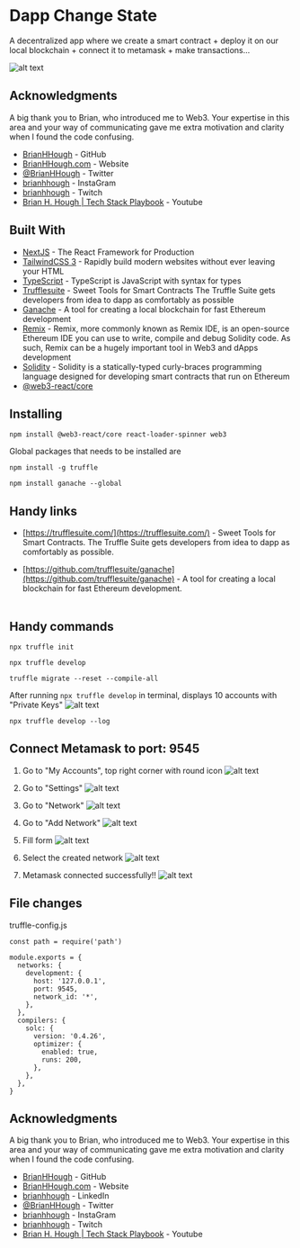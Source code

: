# Dapp Change State

A decentralized app where we create a smart contract + deploy it on our local blockchain + connect it to metamask + make transactions...
<br>

![alt text](./images/metamask-main.png)

## Acknowledgments

A big thank you to Brian, who introduced me to Web3. Your expertise in this area and your way of communicating gave me extra motivation and clarity when I found the code confusing.

- [BrianHHough](https://github.com/BrianHHough) - GitHub
- [BrianHHough.com](https://BrianHHough.com) - Website
- [@BrianHHough](https://twitter.com/BrianHHough) - Twitter
- [brianhhough](https://www.instagram.com/brianhhough/) - InstaGram
- [brianhhough](https://www.twitch.tv/brianhhough) - Twitch
- [Brian H. Hough | Tech Stack Playbook](https://www.youtube.com/channel/UCho9RfaL4_6EPQvdjeIbT6A) - Youtube

## Built With

- [NextJS](https://nextjs.org/) - The React Framework
  for Production
- [TailwindCSS 3](https://tailwindcss.com/) - Rapidly build modern websites without ever leaving your HTML
- [TypeScript](https://www.typescriptlang.org/) - TypeScript is JavaScript with syntax for types
- [Trufflesuite](https://trufflesuite.com/) - Sweet Tools for Smart Contracts
  The Truffle Suite gets developers from idea to dapp as comfortably as possible
- [Ganache](https://github.com/trufflesuite/ganache) - A tool for creating a local blockchain for fast Ethereum development
- [Remix](https://remix.ethereum.org/) - Remix, more commonly known as Remix IDE, is an open-source Ethereum IDE you can use to write, compile and debug Solidity code. As such, Remix can be a hugely important tool in Web3 and dApps development
- [Solidity](https://soliditylang.org/) - Solidity is a statically-typed curly-braces programming language designed for developing smart contracts that run on Ethereum
- [@web3-react/core](https://www.npmjs.com/package/@web3-react/core)
  <br>

## Installing

```
npm install @web3-react/core react-loader-spinner web3
```

Global packages that needs to be installed are

```
npm install -g truffle
```

```
npm install ganache --global
```

## Handy links

- [https://trufflesuite.com/](https://trufflesuite.com/) - Sweet Tools for Smart Contracts.
  The Truffle Suite gets developers from idea to dapp as comfortably as possible.

- [https://github.com/trufflesuite/ganache](https://github.com/trufflesuite/ganache) - A tool for creating a local blockchain for fast Ethereum development.
  <br>
  <br>

## Handy commands

```
npx truffle init
```

```
npx truffle develop
```

```
truffle migrate --reset --compile-all
```

After running `npx truffle develop` in terminal, displays 10 accounts with "Private Keys"
![alt text](./images/npx-truffle-develop-terminal.png)

```
npx truffle develop --log
```

## Connect Metamask to port: 9545

1. Go to "My Accounts", top right corner with round icon
   ![alt text](./images/metamask-click-account.png)

2. Go to "Settings"
   ![alt text](./images/metamask-click-settings.png)

3. Go to "Network"
   ![alt text](./images/metamask-click-networks.png)

4. Go to "Add Network"
   ![alt text](./images/metamask-add-network.png)

5. Fill form
   ![alt text](./images/metamask-fill-info.png)

6. Select the created network
   ![alt text](./images/metamask-select-created-network.png)

7. Metamask connected successfully!!
   ![alt text](./images/metamask-connected.png)

## File changes

truffle-config.js

```
const path = require('path')

module.exports = {
  networks: {
    development: {
      host: '127.0.0.1',
      port: 9545,
      network_id: '*',
    },
  },
  compilers: {
    solc: {
      version: '0.4.26',
      optimizer: {
        enabled: true,
        runs: 200,
      },
    },
  },
}
```

## Acknowledgments

A big thank you to Brian, who introduced me to Web3. Your expertise in this area and your way of communicating gave me extra motivation and clarity when I found the code confusing.

- [BrianHHough](https://github.com/BrianHHough) - GitHub
- [BrianHHough.com](https://BrianHHough.com) - Website
- [brianhhough](https://www.linkedin.com/in/brianhhough/) - LinkedIn
- [@BrianHHough](https://twitter.com/BrianHHough) - Twitter
- [brianhhough](https://www.instagram.com/brianhhough/) - InstaGram
- [brianhhough](https://www.twitch.tv/brianhhough) - Twitch
- [Brian H. Hough | Tech Stack Playbook](https://www.youtube.com/channel/UCho9RfaL4_6EPQvdjeIbT6A) - Youtube
